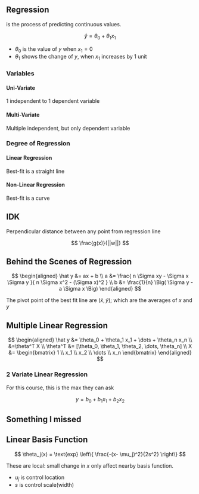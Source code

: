 ## Regression

is the process of predicting continuous values.

$$
\hat y = \theta_0 + \theta_1 x_1
$$

- $\theta_0$ is the value of $y$ when $x_1=0$
- $\theta_1$ shows the change of $y$, when $x_1$ increases by 1 unit

### Variables

#### Uni-Variate

1 independent to 1 dependent variable

#### Multi-Variate

Multiple independent, but only dependent variable

### Degree of Regression

#### Linear Regression

Best-fit is a straight line

#### Non-Linear Regression

Best-fit is a curve

## IDK

Perpendicular distance between any point from regression line

$$
\frac{g(x)}{||w||}
$$

## Behind the Scenes of Regression

$$
\begin{aligned}
\hat y &= ax + b \\
a &= \frac{
n \Sigma xy - \Sigma x \Sigma y
}{
n \Sigma x^2 - (\Sigma x)^2
} \\
b &= \frac{1}{n} \Big( \Sigma y - a \Sigma x \Big)
\end{aligned}
$$

The pivot point of the best fit line are $(\bar x, \bar y)$; which are the averages of $x$ and $y$

## Multiple Linear Regression

$$
\begin{aligned}
\hat y &=
\theta_0 +
\theta_1 x_1 +
\dots +
\theta_n x_n \\
&=\theta^T X \\
\theta^T &= [\theta_0, \theta_1, \theta_2, \dots, \theta_n] \\
X &= \begin{bmatrix}
1 \\
x_1 \\
x_2 \\
\dots \\
x_n
\end{bmatrix}
\end{aligned}
$$

### 2 Variate Linear Regression

For this course, this is the max they can ask

$$
y = b_0 + b_1 x_1 + b_2 x_2
$$

## Something I missed



## Linear Basis Function

$$
\theta_j(x) =
\text{exp}
\left\{
\frac{-(x- \mu_j)^2}{2s^2}
\right\}
$$

These are local: small change in $x$ only affect nearby basis function.

- $u_j$ is control location
- $s$ is control scale(width)
